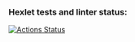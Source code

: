 ### Hexlet tests and linter status:
[![Actions Status](https://github.com/Shasherin/data-analytics-project-92/actions/workflows/hexlet-check.yml/badge.svg)](https://github.com/Shasherin/data-analytics-project-92/actions)